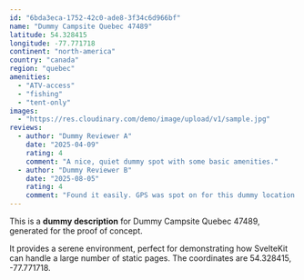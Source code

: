 ```yaml
---
id: "6bda3eca-1752-42c0-ade8-3f34c6d966bf"
name: "Dummy Campsite Quebec 47489"
latitude: 54.328415
longitude: -77.771718
continent: "north-america"
country: "canada"
region: "quebec"
amenities:
  - "ATV-access"
  - "fishing"
  - "tent-only"
images:
  - "https://res.cloudinary.com/demo/image/upload/v1/sample.jpg"
reviews:
  - author: "Dummy Reviewer A"
    date: "2025-04-09"
    rating: 4
    comment: "A nice, quiet dummy spot with some basic amenities."
  - author: "Dummy Reviewer B"
    date: "2025-08-05"
    rating: 4
    comment: "Found it easily. GPS was spot on for this dummy location."
---
```


This is a **dummy description** for Dummy Campsite Quebec 47489, generated for the proof of concept.

It provides a serene environment, perfect for demonstrating how SvelteKit can handle a large number of static pages. The coordinates are 54.328415, -77.771718.
